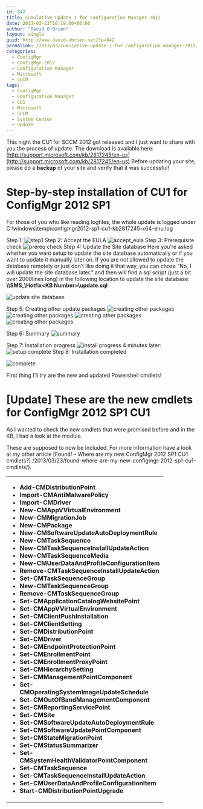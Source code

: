 ```yaml
---
id: 842
title: Cumulative Update 1 for Configuration Manager 2012
date: 2013-03-23T10:19:00+00:00
author: "David O'Brien"
layout: single
guid: http://www.david-obrien.net/?p=842
permalink: /2013/03/cumulative-update-1-for-configuration-manager-2012/
categories:
  - ConfigMgr
  - ConfigMgr 2012
  - Configuration Manager
  - Microsoft
  - SCCM
tags:
  - ConfigMgr
  - Configuration Manager
  - CU1
  - Microsoft
  - SCCM
  - System Center
  - update
---
```

This night the CU1 for SCCM 2012 got released and I just want to share with you the process of update. The download is available here: [http://support.microsoft.com/kb/2817245/en-us](http://support.microsoft.com/kb/2817245/en-us) Before updating your site, please do a **backup** of your site and verify that it was successful!

# Step-by-step installation of CU1 for ConfigMgr 2012 SP1

For those of you who like reading logfiles, the whole update is logged under C:\windows\temp\configmgr2012-sp1-cu1-kb2817245-x64-enu.log

Step 1: ![step1](/media/2013/03/image10.png)
Step 2: Accept the EULA
![accept_eula](/media/2013/03/image11.png)
Step 3: Prerequisite check
![prereq check](/media/2013/03/image12.png)
Step 4: Update the Site database Here you’re asked whether you want setup to update the site database automatically or if you want to update it manually later on. If you are not allowed to update the database remotely or just don’t like doing it that way, you can chose “No, I will update the site database later.” and then will find a sql script (just a bit over 2000lines long) in the following location to update the site database: **\\<Server Name>\SMS_<Site Code>\Hotfix\<KB Number>\update.sql**

![update site database](/media/2013/03/image13.png)

Step 5: Creating other update packages
![creating other packages](/media/2013/03/image14.png)
![creating other packages](/media/2013/03/image15.png)
![creating other packages](/media/2013/03/image16.png)
![creating other packages](/media/2013/03/image17.png)

Step 6: Summary
![summary](/media/2013/03/image18.png)

Step 7: Installation progress
![install progress](/media/2013/03/image19.png)
4 minutes later:
![setup complete](/media/2013/03/image20.png)
Step 8: Installation completed

![complete](/media/2013/03/image21.png)

First thing I’ll try are the new and updated Powershell cmdlets!

# [Update] These are the new cmdlets for ConfigMgr 2012 SP1 CU1

As I wanted to check the new cmdlets that were promised before and in the KB, I had a look at the module.

These are supposed to now be included. For more information have a look at my other article [Found! – Where are my new ConfigMgr 2012 SP1 CU1 cmdlets?] /2013/03/23/found-where-are-my-new-configmgr-2012-sp1-cu1-cmdlets/).

<table width="400" border="0" cellspacing="0" cellpadding="2">
  <tr>
    <td valign="top" width="400">
      <ul>
        <li>
          <b>Add-CMDistributionPoint</b>
        </li>
        <li>
          <b>Import-CMAntiMalwarePolicy</b>
        </li>
        <li>
          <b>Import-CMDriver</b>
        </li>
        <li>
          <b>New-CMAppVVirtualEnvironment</b>
        </li>
        <li>
          <b>New-CMMigrationJob</b>
        </li>
        <li>
          <b>New-CMPackage</b>
        </li>
        <li>
          <b>New-CMSoftwareUpdateAutoDeploymentRule</b>
        </li>
        <li>
          <b>New-CMTaskSequence</b>
        </li>
        <li>
          <b>New-CMTaskSequenceInstallUpdateAction</b>
        </li>
        <li>
          <b>New-CMTaskSequenceMedia</b>
        </li>
        <li>
          <b>New-CMUserDataAndProfileConfigurationItem</b>
        </li>
        <li>
          <b>Remove-CMTaskSequenceInstallUpdateAction</b>
        </li>
        <li>
          <b>Set-CMTaskSequenceGroup</b>
        </li>
        <li>
          <b>New-CMTaskSequenceGroup</b>
        </li>
        <li>
          <b>Remove-CMTaskSequenceGroup</b>
        </li>
        <li>
          <b>Set-CMApplicationCatalogWebsitePoint</b>
        </li>
        <li>
          <b>Set-CMAppVVirtualEnvironment</b>
        </li>
        <li>
          <b>Set-CMClientPushInstallation</b>
        </li>
        <li>
          <b>Set-CMClientSetting</b>
        </li>
        <li>
          <b>Set-CMDistributionPoint</b>
        </li>
        <li>
          <b>Set-CMDriver</b>
        </li>
        <li>
          <b>Set-CMEndpointProtectionPoint</b>
        </li>
        <li>
          <b>Set-CMEnrollmentPoint</b>
        </li>
        <li>
          <b>Set-CMEnrollmentProxyPoint</b>
        </li>
        <li>
          <b>Set-CMHierarchySetting</b>
        </li>
        <li>
          <b>Set-CMManagementPointComponent</b>
        </li>
        <li>
          <b>Set-CMOperatingSystemImageUpdateSchedule</b>
        </li>
        <li>
          <b>Set-CMOutOfBandManagementComponent</b>
        </li>
        <li>
          <b>Set-CMReportingServicePoint</b>
        </li>
        <li>
          <b>Set-CMSite</b>
        </li>
        <li>
          <b>Set-CMSoftwareUpdateAutoDeploymentRule</b>
        </li>
        <li>
          <b>Set-CMSoftwareUpdatePointComponent</b>
        </li>
        <li>
          <b>Set-CMStateMigrationPoint</b>
        </li>
        <li>
          <b>Set-CMStatusSummarizer</b>
        </li>
        <li>
          <b>Set-CMSystemHealthValidatorPointComponent</b>
        </li>
        <li>
          <b>Set-CMTaskSequence</b>
        </li>
        <li>
          <b>Set-CMTaskSequenceInstallUpdateAction</b>
        </li>
        <li>
          <b>Set-CMUserDataAndProfileConfigurationItem</b>
        </li>
        <li>
          <b>Start-CMDistributionPointUpgrade</b>
        </li>
      </ul>
    </td>
  </tr>
</table>
